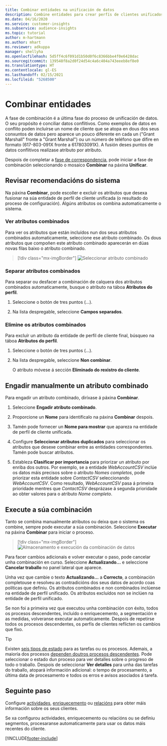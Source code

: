 ```yaml
---
title: Combinar entidades na unificación de datos
description: Combine entidades para crear perfís de clientes unificados.
ms.date: 04/16/2020
ms.service: customer-insights
ms.subservice: audience-insights
ms.topic: tutorial
author: m-hartmann
ms.author: mhart
ms.reviewer: adkuppa
manager: shellyha
ms.openlocfilehash: 5d5ff4c6f091d1b50d0f6c8366bbe4f0e6428dac
ms.sourcegitcommit: 139548f8a2d0f24d54c4a6c404a743eeeb8ef8e0
ms.translationtype: HT
ms.contentlocale: gl-ES
ms.lasthandoff: 02/15/2021
ms.locfileid: "5268500"
---
```

# <a name="merge-entities"></a>Combinar entidades

A fase de combinación é a última fase do proceso de unificación de datos. O seu propósito é conciliar datos conflitivos. Como exemplos de datos en conflito poden incluírse un nome de cliente que se atopa en dous dos seus conxuntos de datos pero aparece un pouco diferente en cada un ("Grant Marshall" fronte a "Grant Marshal") ou un número de teléfono que difire en formato (617-803-091X fronte a 617803091X). A fusión deses puntos de datos conflitivos realízase atributo por atributo.

Despois de completar a [fase de correspondencia](match-entities.md), pode iniciar a fase de combinación seleccionando o mosaico **Combinar** na páxina **Unificar**.

## <a name="review-system-recommendations"></a>Revisar recomendacións do sistema

Na páxina **Combinar**, pode escoller e excluír os atributos que desexa fusionar na súa entidade de perfil de cliente unificada (o resultado do proceso de configuración). Algúns atributos os combina automaticamente o sistema.

### <a name="view-merged-attributes"></a>Ver atributos combinados

Para ver os atributos que están incluídos nun dos seus atributos combinados automaticamente, seleccione ese atributo combinado. Os dous atributos que compoñen este atributo combinado aparecerán en dúas novas filas baixo o atributo combinado.

> [!div class="mx-imgBorder"]
> ![Seleccionar atributo combinado](media/configure-data-merge-profile-attributes.png "Seleccionar atributo combinado")

### <a name="separate-merged-attributes"></a>Separar atributos combinados

Para separar ou desfacer a combinación de calquera dos atributos combinados automaticamente, busque o atributo na táboa **Atributos do perfil**.

1. Seleccione o botón de tres puntos (...).
  
2. Na lista despregable, seleccione **Campos separados**.

### <a name="remove-merged-attributes"></a>Elimine os atributos combinados

Para excluír un atributo da entidade de perfil de cliente final, búsqueo na táboa **Atributos do perfil**.

1. Seleccione o botón de tres puntos (...).
  
2. Na lista despregable, seleccione **Non combinar**.

   O atributo móvese á sección **Eliminado do rexistro do cliente**.

## <a name="manually-add-a-merged-attribute"></a>Engadir manualmente un atributo combinado

Para engadir un atributo combinado, diríxase á páxina **Combinar**.

1. Seleccione **Engadir atributo combinado**.

2. Proporcione un **Nome** para identificalo na páxina **Combinar** despois.

3. Tamén pode fornecer un **Nome para mostrar** que apareza na entidade de perfil de cliente unificada.

4. Configure **Seleccionar atributos duplicados** para seleccionar os atributos que desexe combinar entre as entidades correspondentes. Tamén pode buscar atributos.

5. Estableza **Clasificar por importancia** para priorizar un atributo por enriba dos outros. Por exemplo, se a entidade *WebAccountCSV* inclúe os datos máis precisos sobre o atributo *Nomes completos*, pode priorizar esta entidade sobre *ContactCSV* seleccionando *WebAccountCSV*. Como resultado, *WebAccountCSV* pasa á primeira prioridade mentres que *ContactCSV* desprázase á segunda prioridade ao obter valores para o atributo *Nome completo*.

## <a name="run-your-merge"></a>Execute a súa combinación

Tanto se combina manualmente atributos ou deixa que o sistema os combine, sempre pode executar a súa combinación. Seleccione **Executar** na páxina **Combinar** para iniciar o proceso.

> [!div class="mx-imgBorder"]
> ![Almacenamento e execución da combinación de datos](media/configure-data-merge-save-run.png "Almacenamento e execución da combinación de datos")

Para facer cambios adicionais e volver executar o paso, pode cancelar unha combinación en curso. Seleccione **Actualizando...** e seleccione **Cancelar traballo** no panel lateral que aparece.

Unha vez que cambie o texto **Actualizando...** a **Correcto**, a combinación completouse e resolveu as contradicións dos seus datos de acordo coas políticas que definiu. Os atributos combinados e non combinados inclúense na entidade de perfil unificado. Os atributos excluídos non se inclúen na entidade de perfil unificado.

Se non foi a primeira vez que executou unha combinación con éxito, todos os procesos descendentes, incluído o enriquecemento, a segmentación e as medidas, volveranse executar automaticamente. Despois de repetirse todos os procesos descendentes, os perfís de clientes reflicten os cambios que fixo.

> [!TIP]
> Existen [seis tipos de estado](system.md#status-types) para as tarefas ou os procesos. Ademais, a maioría dos procesos [dependen doutros procesos descendentes](system.md#refresh-policies). Pode seleccionar o estado dun proceso para ver detalles sobre o progreso de todo o traballo. Despois de seleccionar **Ver detalles** para unha das tarefas do traballo, atopará información adicional: o tempo de procesamento, a última data de procesamento e todos os erros e avisos asociados á tarefa.

## <a name="next-step"></a>Seguinte paso

Configure [actividades](activities.md), [enriquecemento](enrichment-microsoft-graph.md) ou [relacións](relationships.md) para obter máis información sobre os seus clientes.

Se xa configurou actividades, enriquecemento ou relacións ou se definiu segmentos, procesaranse automaticamente para usar os datos máis recentes do cliente.




[!INCLUDE[footer-include](../includes/footer-banner.md)]